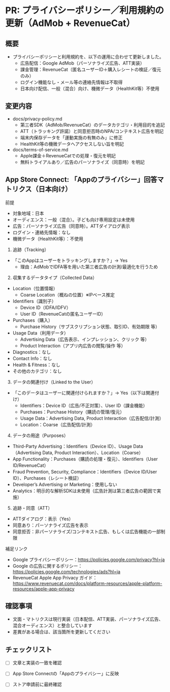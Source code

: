# PR: プライバシーポリシー／利用規約の更新（AdMob + RevenueCat）

## 概要
- プライバシーポリシーと利用規約を、以下の運用に合わせて更新しました。
  - 広告配信：Google AdMob（パーソナライズ広告、ATT実装）
  - 課金管理：RevenueCat（匿名ユーザーID＋購入レシートの検証／復元のみ）
  - ログイン機能なし・メール等の連絡先情報は不取得
  - 日本向け配信、一般（混合）向け、機微データ（HealthKit等）不使用

## 変更内容
- docs/privacy-policy.md
  - 第三者SDK（AdMob/RevenueCat）のデータカテゴリ・利用目的を追記
  - ATT（トラッキング許諾）と同意拒否時のNPA/コンテキスト広告を明記
  - 端末内保存データを「運動実施の有無のみ」に修正
  - HealthKit等の機微データへアクセスしない旨を明記
- docs/terms-of-service.md
  - Apple課金＋RevenueCatでの処理・復元を明記
  - 無料トライアルあり／広告のパーソナライズ（同意時）を明記

## App Store Connect: 「Appのプライバシー」回答マトリクス（日本向け）

前提
- 対象地域：日本
- オーディエンス：一般（混合）。子ども向け専用設定は未使用
- 広告：パーソナライズ広告（同意時）。ATTダイアログ表示
- ログイン・連絡先情報：なし
- 機微データ（HealthKit等）：不使用

1) 追跡（Tracking）
- 「このAppはユーザーをトラッキングしますか？」→ Yes
  - 理由：AdMobでIDFA等を用いた第三者広告の計測/最適化を行うため

2) 収集するデータタイプ（Collected Data）
- Location（位置情報）
  - Coarse Location（概ねの位置）※IPベース推定
- Identifiers（識別子）
  - Device ID（IDFA/IDFV）
  - User ID（RevenueCatの匿名ユーザーID）
- Purchases（購入）
  - Purchase History（サブスクリプション状態、取引ID、有効期限 等）
- Usage Data（利用データ）
  - Advertising Data（広告表示、インプレッション、クリック 等）
  - Product Interaction（アプリ内広告の閲覧/操作 等）
- Diagnostics：なし
- Contact Info：なし
- Health & Fitness：なし
- その他のカテゴリ：なし

3) データの関連付け（Linked to the User）
- 「このデータはユーザーに関連付けられますか？」→ Yes（以下は関連付け）
  - Identifiers：Device ID（広告/不正対策）、User ID（課金機能）
  - Purchases：Purchase History（購読の管理/復元）
  - Usage Data：Advertising Data, Product Interaction（広告配信/計測）
  - Location：Coarse（広告配信/計測）

4) データの用途（Purposes）
- Third-Party Advertising：Identifiers（Device ID）、Usage Data（Advertising Data, Product Interaction）、Location（Coarse）
- App Functionality：Purchases（購読の処理・復元）、Identifiers（User ID/RevenueCat）
- Fraud Prevention, Security, Compliance：Identifiers（Device ID/User ID）、Purchases（レシート検証）
- Developer’s Advertising or Marketing：使用しない
- Analytics：明示的な解析SDKは未使用（広告計測は第三者広告の範囲で実施）

5) 追跡・同意（ATT）
- ATTダイアログ：表示（Yes）
- 同意あり：パーソナライズ広告を表示
- 同意拒否：非パーソナライズ/コンテキスト広告、もしくは広告機能の一部制限

補足リンク
- Google プライバシーポリシー：https://policies.google.com/privacy?hl=ja
- Google の広告に関するポリシー：https://policies.google.com/technologies/ads?hl=ja
- RevenueCat Apple App Privacy ガイド：
  https://www.revenuecat.com/docs/platform-resources/apple-platform-resources/apple-app-privacy

## 確認事項
- 文面・マトリクスは現行実装（日本配信、ATT実装、パーソナライズ広告、混合オーディエンス）と整合しています
- 差異がある場合は、該当箇所を更新してください

## チェックリスト
- [ ] 文章と実装の一致を確認
- [ ] App Store Connectの「Appのプライバシー」に反映
- [ ] ストア申請前に最終確認


